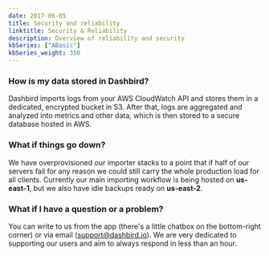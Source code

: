 ```yaml
---
date: 2017-06-05
title: Security and reliability
linktitle: Security & Reliability
description: Overview of reliability and security
kbSeries: ["ABasic"]
kbSeries_weight: 350
---
```


### How is my data stored in Dashbird?

Dashbird imports logs from your AWS CloudWatch API and stores them in a dedicated, encrypted bucket in S3. After that, logs are aggregated and analyzed into metrics and other data, which is then stored to a secure database hosted in AWS.

### What if things go down?

We have overprovisioned our importer stacks to a point that if half of our servers fail for any reason we could still carry the whole production load for all clients. Currently our main importing workflow is being hosted on **us-east-1**, but we also have idle backups ready on **us-east-2**.

### What if I have a question or a problem?

You can write to us from the app (there's a little chatbox on the bottom-right corner) or via email (<a href='mailto: support@dashbird.io'>support@dashbird.io</a>). We are very dedicated to supporting our users and aim to always respond in less than an hour.
